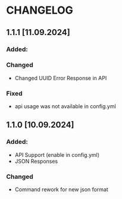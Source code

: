 # CHANGELOG

## 1.1.1 [11.09.2024]
### Added:

### Changed
- Changed UUID Error Response in API

### Fixed
- api usage was not available in config.yml

## 1.1.0 [10.09.2024]
### Added:
- API Support (enable in config.yml)
- JSON Responses

### Changed
- Command rework for new json format
